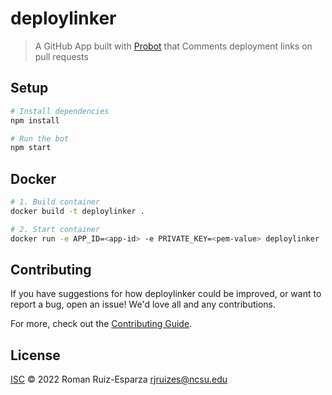 # deploylinker

> A GitHub App built with [Probot](https://github.com/probot/probot) that Comments deployment links on pull requests

## Setup

```sh
# Install dependencies
npm install

# Run the bot
npm start
```

## Docker

```sh
# 1. Build container
docker build -t deploylinker .

# 2. Start container
docker run -e APP_ID=<app-id> -e PRIVATE_KEY=<pem-value> deploylinker
```

## Contributing

If you have suggestions for how deploylinker could be improved, or want to report a bug, open an issue! We'd love all and any contributions.

For more, check out the [Contributing Guide](CONTRIBUTING.md).

## License

[ISC](LICENSE) © 2022 Roman Ruiz-Esparza <rjruizes@ncsu.edu>
